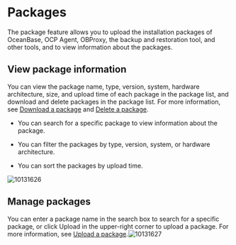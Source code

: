 # Packages

The package feature allows you to upload the installation packages of OceanBase, OCP Agent, OBProxy, the backup and restoration tool, and other tools, and to view information about the packages.

## View package information

You can view the package name, type, version, system, hardware architecture, size, and upload time of each package in the package list, and download and delete packages in the package list. For more information, see [Download a package](../7.manage-software-packages/2.download-the-software-package.md) and [Delete a package](../7.manage-software-packages/3.delete-software-packages.md).

* You can search for a specific package to view information about the package.

* You can filter the packages by type, version, system, or hardware architecture.

* You can sort the packages by upload time.

![10131626](https://help-static-aliyun-doc.aliyuncs.com/assets/img/en-US/1614306461/p338371.png)

## Manage packages

You can enter a package name in the search box to search for a specific package, or click Upload in the upper-right corner to upload a package. For more information, see [Upload a package](../7.manage-software-packages/1.upload-a-software-package.md).![10131627](https://help-static-aliyun-doc.aliyuncs.com/assets/img/en-US/1614306461/p338373.png)
